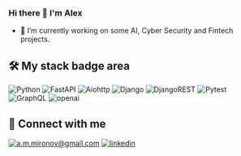 ### Hi there 👋 I'm Alex

- 🔭 I’m currently working on some AI, Cyber Security and Fintech projects.

## 🛠 My stack badge area

![Python](https://img.shields.io/badge/python-3670A0?style=for-the-badge&logo=python&logoColor=ffdd54) ![FastAPI](https://img.shields.io/badge/FastAPI-005571?style=for-the-badge&logo=fastapi) ![Aiohttp](https://img.shields.io/badge/aiohttp-%232C5bb4.svg?style=for-the-badge&logo=aiohttp&logoColor=white) ![Django](https://img.shields.io/badge/django-%23092E20.svg?style=for-the-badge&logo=django&logoColor=white) ![DjangoREST](https://img.shields.io/badge/DJANGO-REST-ff1709?style=for-the-badge&logo=django&logoColor=white&color=ff1709&labelColor=gray) ![Pytest](https://img.shields.io/badge/pytest-%23ffffff.svg?style=for-the-badge&logo=pytest&logoColor=2f9fe3) ![GraphQL](https://img.shields.io/badge/-GraphQL-E10098?style=for-the-badge&logo=graphql&logoColor=white) ![openai](https://img.shields.io/badge/openai-%237EBC6F.svg?&style=for-the-badge&logo=OpenAI&logoColor=white) 

## 🤝 Connect with me

[![a.m.mironov@gmail.com](https://img.shields.io/badge/a.m.mironov@gmail.com%20-%23E62B1E.svg?&style=for-the-badge&logo=mail.ru&logoColor=white)](mailto:a.m.mironov@gmail.com) [![linkedin](https://img.shields.io/badge/linkedin%20-%230077B5.svg?&style=for-the-badge&logo=linkedin&logoColor=white)](https://www.linkedin.com/in/aleksandr-mironov-4aab258a/)
